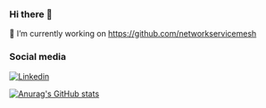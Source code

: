 ### Hi there 👋

🔭 I’m currently working on https://github.com/networkservicemesh 

### Social media

[![Linkedin](https://raster.shields.io/badge/in-blue)](https://www.linkedin.com/in/denis-tingajkin-192569165/)


<!--
**denis-tingajkin/denis-tingajkin** is a ✨ _special_ ✨ repository because its `README.md` (this file) appears on your GitHub profile.

Here are some ideas to get you started:

- 🔭 I’m currently working on ...
- 🌱 I’m currently learning ...
- 👯 I’m looking to collaborate on ...
- 🤔 I’m looking for help with ...
- 💬 Ask me about ...
- 📫 How to reach me: ...
- 😄 Pronouns: ...
- ⚡ Fun fact: ...
-->

[![Anurag's GitHub stats](https://github-readme-stats.vercel.app/api?username=denis-tingaikin)](https://github.com/anuraghazra/github-readme-stats)
